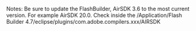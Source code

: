 Notes:
Be sure to update the FlashBuilder, AirSDK 3.6 to the most current version.  For example AirSDK 20.0.   Check inside the /Application/Flash Builder 4.7/eclipse/plugins/com.adobe.compilers.xxx/AIRSDK

